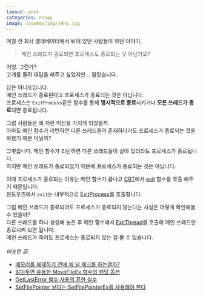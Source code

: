 ```yaml
---
layout: post
categories: essay
image: /assets/img/jeho.jpg
---
```


며칠 전 회사 엘레베이터에서 뒤에 있던 사람들이 하던 이야기.

> 메인 쓰레드가 종료되면 프로세스도 종료되는 것 아닌가요?

어잉. 그런가?  
고개를 돌려 대답을 해주고 싶었지만... 참았습니다.

답은 아니오입니다.  
메인 쓰레드가 종료된다고 프로세스가 종료되는 것은 아닙니다.  
프로세스는 `ExitProcess`같은 함수를 통해 **명시적으로 종료**시키거나 **모든 쓰레드가 종료**되면 종료됩니다.

그럼 사람들은 왜 저런 미신을 가지게 되었을까.  
아마도 메인 함수가 리턴하면 다른 쓰레드들이 존재하더라도 프로세스가 종료되는 것을 봐왔기 때문 아닐까?

그렇습니다. 메인 함수가 리턴하면 다른 쓰레드들이 살아 있더라도 프로세스가 종료됩니다.  
하지만 메인 쓰레드가 종료되었기 때문에 프로세스가 종료되는 것은 아닙니다.

이때 프로세스가 종료되는 이유는 메인 함수가 끝나고 [CRT](https://learn.microsoft.com/en-us/cpp/c-runtime-library/c-run-time-library-reference?view=msvc-170)에서 [exit](https://learn.microsoft.com/en-us/cpp/c-runtime-library/reference/exit-exit-exit?view=msvc-170) 함수를 호출 해주기 때문입니다.  
윈도우즈에서 `exit`는 내부적으로 [ExitProcess](https://learn.microsoft.com/en-us/windows/win32/api/processthreadsapi/nf-processthreadsapi-exitprocess)를 호출합니다.

그럼 메인 쓰레드가 종료되어도 프로세스가 종료되지 않는다는 사실은 어떻게 확인해볼 수 있을까?  
다른 쓰레드를 하나 생성해 놓은 후 메인 함수에서 [ExitThread](https://learn.microsoft.com/en-us/windows/win32/api/processthreadsapi/nf-processthreadsapi-exitthread)를 호출해 메인 쓰레드만 종료시켜 보면 됩니다.  
메인 쓰레드가 죽어도 프로세스는 종료되지 않는 걸 볼 수 있습니다.
<br>
<br>
*비슷한 글:*
* [메모리를 해제하기 전에 왜 널 체크를 하는걸까?](/essay/2011/05/29/메모리를-해제하기-전에-왜-널-체크를-하는걸까.html)
* [알아두면 유용한 MoveFileEx 함수의 펜딩 옵션](/programming/2011/07/17/알아두면-유용한-MoveFileEx-함수의-펜딩-옵션.html)
* [GetLastError 함수 사용의 흔한 실수](/essay/2012/01/13/GetLastError-함수-사용의-흔한-실수.html)
* [SetFilePointer 보다는 SetFilePointerEx를 사용해야 한다](/essay/2012/01/16/SetFilePointer-보다는-SetFilePointerEx를-사용해야-한다.html)